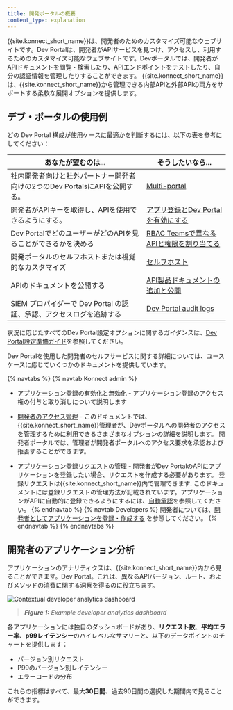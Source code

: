 ```yaml
---
title: 開発ポータルの概要
content_type: explanation
---
```


{{site.konnect_short_name}}は、開発者のためのカスタマイズ可能なウェブサイトです。Dev Portalは、開発者がAPIサービスを見つけ、アクセスし、利用するためのカスタマイズ可能なウェブサイトです。Devポータルでは、開発者がAPIドキュメントを閲覧・検索したり、APIエンドポイントをテストしたり、自分の認証情報を管理したりすることができます。 {{site.konnect_short_name}}は、{{site.konnect_short_name}}から管理できる内部APIと外部APIの両方をサポートする柔軟な展開オプションを提供します。

## デブ・ポータルの使用例

どの Dev Portal 構成が使用ケースに最適かを判断するには、以下の表を参考にしてください：

| あなたが望むのは... | そうしたいなら... |
| -------------- | ----------- |
| 社内開発者向けと社外パートナー開発者向けの2つのDev PortalsにAPIを公開する。| [Multi-portal](/konnect/dev-portal/create-dev-portal/) |
| 開発者がAPIキーを取得し、APIを使用できるようにする。 | [アプリ登録とDev Portalを有効にする](/konnect/dev-portal/applications/enable-app-reg/) |
| Dev PortalでどのユーザーがどのAPIを見ることができるかを決める| [RBAC Teamsで異なるAPIと権限を割り当てる](/konnect/api/portal-auth/portal-rbac-guide/#main) |
| 開発ポータルのセルフホストまたは視覚的なカスタマイズ | [セルフホスト](/konnect/dev-portal/customization/self-hosted-portal/) |
| APIのドキュメントを公開する| [API製品ドキュメントの追加と公開](/konnect/dev-portal/publish-service/) |
| SIEM プロバイダーで Dev Portal の認証、承認、アクセスログを追跡する | [Dev Portal audit logs](/konnect/dev-portal/audit-logging/) |

状況に応じたすべてのDev Portal設定オプションに関するガイダンスは、[Dev Portal設定準備ガイド](/konnect/dev-portal/configuration-prep/)を参照してください。

Dev Portalを使用した開発者のセルフサービスに関する詳細については、ユースケースに応じていくつかのドキュメントを提供しています。

{% navtabs %}
{% navtab Konnect admin %}
* [アプリケーション登録の有効化と無効化](/konnect/dev-portal/applications/enable-app-reg/) - アプリケーション登録のアクセス権の付与と取り消しについて説明します

* [開発者のアクセス管理](/konnect/dev-portal/access-and-approval/manage-devs/) -  このドキュメントでは、{{site.konnect_short_name}}管理者が、Devポータルへの開発者のアクセスを管理するために利用できるさまざまなオプションの詳細を説明します。 開発者ポータルでは、管理者が開発者ポータルへのアクセス要求を承認および拒否することができます。

* [アプリケーション登録リクエストの管理](/konnect/dev-portal/access-and-approval/manage-devs/) -  開発者がDev PortalのAPIにアプリケーションを登録したい場合、リクエストを作成する必要があります。  登録リクエストは{{site.konnect_short_name}}内で管理できます. このドキュメントには登録リクエストの管理方法が記載されています。アプリケーションがAPIに自動的に登録できるようにするには、[自動承認](/konnect/dev-portal/create-dev-portal/)を参照してください。
{% endnavtab %}
{% navtab Developers %}
開発者については、[開発者としてアプリケーションを登録・作成する](/konnect/dev-portal/register-and-create-app/) を参照してください。
{% endnavtab %}
{% endnavtabs %}

##  開発者のアプリケーション分析 

アプリケーションのアナリティクスは、{{site.konnect_short_name}}内から見ることができます。Dev Portal。これは、異なるAPIバージョン、ルート、およびメソッドの消費に関する洞察を得るのに役立ちます。

![Contextual developer analytics dashboard](/assets/images/products/konnect/dev-portal/konnect-developer-analytics.png)
> _**Figure 1:** Example developer analytics dashboard_

各アプリケーションには独自のダッシュボードがあり、**リクエスト数**、**平均エラー率**、**p99レイテンシー**のハイレベルなサマリーと、以下のデータポイントのチャートを提供します： 

* バージョン別リクエスト
* P99のバージョン別レイテンシー
* エラーコードの分布 

これらの指標はすべて、最大**30日間**、過去90日間の選択した期間内で見ることができます。


